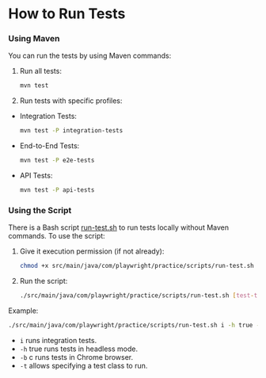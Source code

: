 # How to Run Tests

### Using Maven

You can run the tests by using Maven commands:

1) Run all tests:

    ```bash
    mvn test
    ```

2) Run tests with specific profiles:

- Integration Tests:

    ```bash
    mvn test -P integration-tests
    ```

- End-to-End Tests:

    ```bash
    mvn test -P e2e-tests
    ```

- API Tests:

    ```bash
    mvn test -P api-tests
    ```

### Using the Script

There is a Bash script [run-test.sh](../src/main/java/com/playwright/practice/scripts/run-test.sh) to run tests locally without Maven commands. To use the script:

1) Give it execution permission (if not already):

    ```bash
    chmod +x src/main/java/com/playwright/practice/scripts/run-test.sh
    ```

2) Run the script:

    ```bash
    ./src/main/java/com/playwright/practice/scripts/run-test.sh [test-type]
    ```

Example:

```bash
./src/main/java/com/playwright/practice/scripts/run-test.sh i -h true -b c -t LoginTest
```

- `i` runs integration tests.
- `-h` true runs tests in headless mode.
- `-b` c runs tests in Chrome browser.
- `-t` allows specifying a test class to run.
